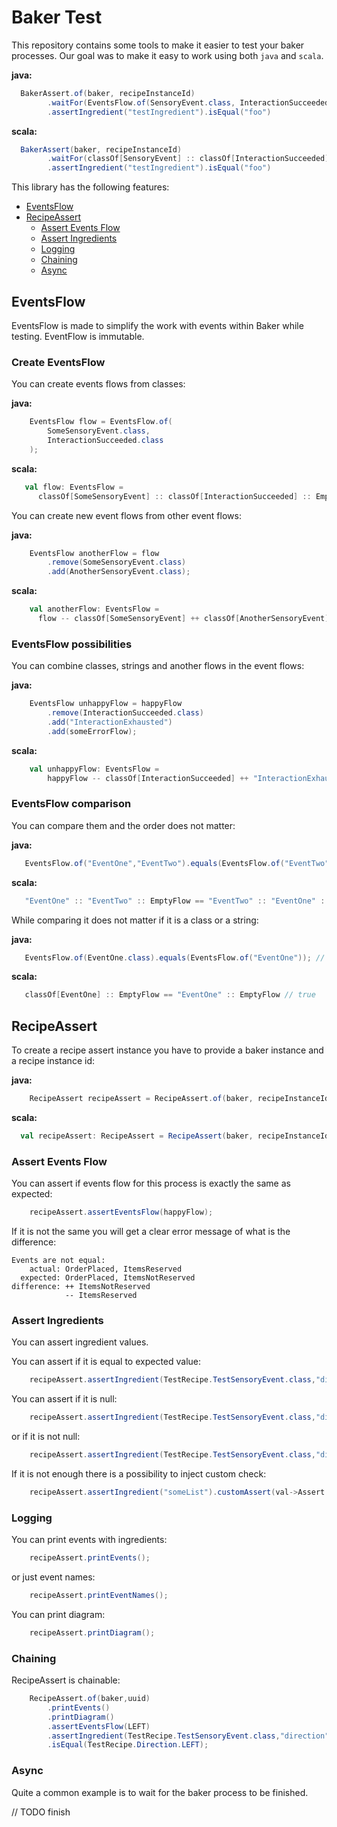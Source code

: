 # Baker Test

This repository contains some tools to make it easier to test your baker processes. Our goal was to make it easy to work
using both `java` and `scala`.

**java:**

```java
  BakerAssert.of(baker, recipeInstanceId)
        .waitFor(EventsFlow.of(SensoryEvent.class, InteractionSucceeded.class))
        .assertIngredient("testIngredient").isEqual("foo")
```

**scala:**

```scala
  BakerAssert(baker, recipeInstanceId)
        .waitFor(classOf[SensoryEvent] :: classOf[InteractionSucceeded] :: EmptyFlow)
        .assertIngredient("testIngredient").isEqual("foo")
```

This library has the following features:

* [EventsFlow](#EventsFlow)
* [RecipeAssert](#RecipeAssert)
    - [Assert Events Flow](#assert-events-flow)
    - [Assert Ingredients](#assert-ingredients)
    - [Logging](#Logging)
    - [Chaining](#Chaining)
    - [Async](#Async)

## EventsFlow

EventsFlow is made to simplify the work with events within Baker while testing. EventFlow is immutable.

### Create EventsFlow

You can create events flows from classes:

**java:**

```java
    EventsFlow flow = EventsFlow.of(
        SomeSensoryEvent.class,
        InteractionSucceeded.class
    );
```

**scala:**

```scala
   val flow: EventsFlow = 
      classOf[SomeSensoryEvent] :: classOf[InteractionSucceeded] :: EmptyFlow
```

You can create new event flows from other event flows:

**java:**

```java
    EventsFlow anotherFlow = flow
        .remove(SomeSensoryEvent.class)
        .add(AnotherSensoryEvent.class);
```

**scala:**

```scala
    val anotherFlow: EventsFlow = 
      flow -- classOf[SomeSensoryEvent] ++ classOf[AnotherSensoryEvent]
```

### EventsFlow possibilities

You can combine classes, strings and another flows in the event flows:

**java:**

```java
    EventsFlow unhappyFlow = happyFlow
        .remove(InteractionSucceeded.class)
        .add("InteractionExhausted")
        .add(someErrorFlow);
```

**scala:**

```scala
    val unhappyFlow: EventsFlow = 
        happyFlow -- classOf[InteractionSucceeded] ++ "InteractionExhausted" +++ someErrorFlow
``` 

### EventsFlow comparison

You can compare them and the order does not matter:

**java:**

```java
   EventsFlow.of("EventOne","EventTwo").equals(EventsFlow.of("EventTwo","EventOne")); // true   
```

**scala:**

```scala
   "EventOne" :: "EventTwo" :: EmptyFlow == "EventTwo" :: "EventOne" :: EmptyFlow // true   
```

While comparing it does not matter if it is a class or a string:

**java:**

```java
   EventsFlow.of(EventOne.class).equals(EventsFlow.of("EventOne")); // true   
```

**scala:**

```scala
   classOf[EventOne] :: EmptyFlow == "EventOne" :: EmptyFlow // true   
```

## RecipeAssert

To create a recipe assert instance you have to provide a baker instance and a recipe instance id:

**java:**
```java
    RecipeAssert recipeAssert = RecipeAssert.of(baker, recipeInstanceId);
```

**scala:**
```scala
  val recipeAssert: RecipeAssert = RecipeAssert(baker, recipeInstanceId);
```

### Assert Events Flow

You can assert if events flow for this process is exactly the same as expected:

```java
    recipeAssert.assertEventsFlow(happyFlow);
```

If it is not the same you will get a clear error message of what is the difference:

```text
Events are not equal:
    actual: OrderPlaced, ItemsReserved
  expected: OrderPlaced, ItemsNotReserved
difference: ++ ItemsNotReserved
            -- ItemsReserved
```

### Assert Ingredients

You can assert ingredient values.

You can assert if it is equal to expected value:

```java
    recipeAssert.assertIngredient(TestRecipe.TestSensoryEvent.class,"direction").isEqual(TestRecipe.Direction.LEFT);
```

You can assert if it is null:

```java
    recipeAssert.assertIngredient(TestRecipe.TestSensoryEvent.class,"direction").isNull();
```

or if it is not null:

```java
    recipeAssert.assertIngredient(TestRecipe.TestSensoryEvent.class,"direction").notNull();
```

If it is not enough there is a possibility to inject custom check:

```java
    recipeAssert.assertIngredient("someList").customAssert(val->Assert.assertEquals(2,val.asList(String.class).size()));
```

### Logging

You can print events with ingredients:

```java
    recipeAssert.printEvents();
```

or just event names:

```java
    recipeAssert.printEventNames();
```

You can print diagram:

```java
    recipeAssert.printDiagram();
```

### Chaining

RecipeAssert is chainable:

```java
    RecipeAssert.of(baker,uuid)
        .printEvents()
        .printDiagram()
        .assertEventsFlow(LEFT)
        .assertIngredient(TestRecipe.TestSensoryEvent.class,"direction")
        .isEqual(TestRecipe.Direction.LEFT);
```

### Async

Quite a common example is to wait for the baker process to be finished.

// TODO finish 


